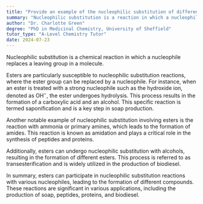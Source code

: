 ```yaml
---
title: "Provide an example of the nucleophilic substitution of different esters"
summary: "Nucleophilic substitution is a reaction in which a nucleophile replaces a leaving group in a molecule."
author: "Dr. Charlotte Green"
degree: "PhD in Medicinal Chemistry, University of Sheffield"
tutor_type: "A-Level Chemistry Tutor"
date: 2024-07-23
---
```


Nucleophilic substitution is a chemical reaction in which a nucleophile replaces a leaving group in a molecule. 

Esters are particularly susceptible to nucleophilic substitution reactions, where the ester group can be replaced by a nucleophile. For instance, when an ester is treated with a strong nucleophile such as the hydroxide ion, denoted as $\text{OH}^-$, the ester undergoes hydrolysis. This process results in the formation of a carboxylic acid and an alcohol. This specific reaction is termed saponification and is a key step in soap production.

Another notable example of nucleophilic substitution involving esters is the reaction with ammonia or primary amines, which leads to the formation of amides. This reaction is known as amidation and plays a critical role in the synthesis of peptides and proteins.

Additionally, esters can undergo nucleophilic substitution with alcohols, resulting in the formation of different esters. This process is referred to as transesterification and is widely utilized in the production of biodiesel.

In summary, esters can participate in nucleophilic substitution reactions with various nucleophiles, leading to the formation of different compounds. These reactions are significant in various applications, including the production of soap, peptides, proteins, and biodiesel.
    